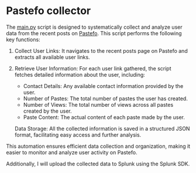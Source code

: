 # Pastefo collector


The [main.py](https://github.com/kaykRodr1gu3s/data-leak-monitoring/blob/main/Pastefo/main.py) script is designed to systematically collect and analyze user data from the recent posts on [Pastefo](https://paste.fo/recent). This script performs the following key functions:

 1. Collect User Links: It navigates to the recent posts page on Pastefo and extracts all available user links.
 2. Retrieve User Information: For each user link gathered, the script fetches detailed information about the user, including:

    + Contact Details: Any available contact information provided by the user.
    + Number of Pastes: The total number of pastes the user has created.
    + Number of Views: The total number of views across all pastes created by the user.
    + Paste Content: The actual content of each paste made by the user.

    Data Storage: All the collected information is saved in a structured JSON format, facilitating easy access and further analysis.

This automation ensures efficient data collection and organization, making it easier to monitor and analyze user activity on Pastefo.

Additionally, I will upload the collected data to Splunk using the Splunk SDK.
